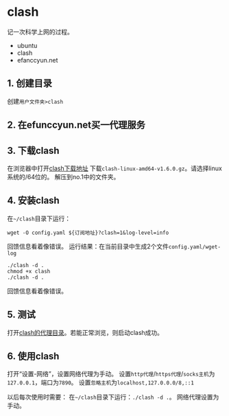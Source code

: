 # clash
记一次科学上网的过程。
- ubuntu
- clash
- efanccyun.net

## 1. 创建目录
创建`用户文件夹>clash`

## 2. 在efunccyun.net买一代理服务

## 3. 下载clash
在浏览器中打开[clash下载地址](https://github.com/Dreamacro/clash/release)
下载`clash-linux-amd64-v1.6.0.gz`。请选择linux系统的/64位的。
解压到no.1中的文件夹。

## 4. 安装clash
在`~/clash`目录下运行：
```
wget -O config.yaml ${订阅地址}?clash=1&log-level=info
```
回馈信息看着像错误。
运行结果：在当前目录中生成2个文件`config.yaml/wget-log`
```
./clash -d .
chmod +x clash
./clash -d .
```
回馈信息看着像错误。

## 5. 测试
打开[clash的代理目录](http://clash.razord.top/#/proxies)。若能正常浏览，则启动clash成功。

## 6. 使用clash
打开“设置-网络”，设置网络代理为手动。
设置`http代理`/`https代理`/`socks主机`为`127.0.0.1`，端口为`7890`。
设置`忽略主机`为`localhost,127.0.0.0/8,::1`

以后每次使用时需要：
在`~/clash`目录下运行：`./clash -d .`。
网络代理设置为手动。

